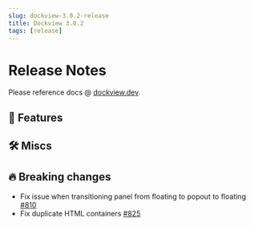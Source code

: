 ```yaml
---
slug: dockview-3.0.2-release
title: Dockview 3.0.2
tags: [release]
---
```


# Release Notes

Please reference docs @ [dockview.dev](https://dockview.dev).

## 🚀 Features

## 🛠 Miscs

## 🔥 Breaking changes

- Fix issue when transitioning panel from floating to popout to floating [#810](https://github.com/mathuo/dockview/issues/824)
- Fix duplicate HTML containers [#825](https://github.com/mathuo/dockview/pull/825)
